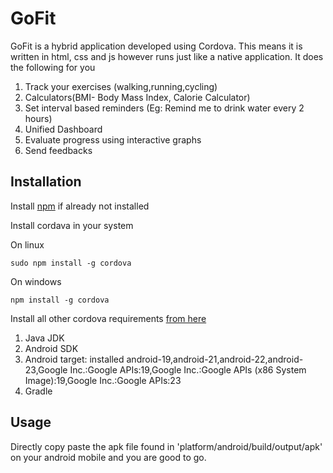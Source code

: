 # GoFit

GoFit is a hybrid application developed using Cordova. This means it is written in html, css and js however runs just like a native application.
It does the following for you
1. Track your exercises (walking,running,cycling)
2. Calculators(BMI- Body Mass Index, Calorie Calculator)
3. Set interval based reminders (Eg: Remind me to drink water every 2 hours)
4. Unified Dashboard
5. Evaluate progress using interactive graphs
6. Send feedbacks


## Installation

Install [npm](https://nodejs.org/en/download/) if already not installed

Install cordava in your system

On linux
```shell
sudo npm install -g cordova
```
On windows
```shell
npm install -g cordova
```
Install all other cordova requirements [from here](https://cordova.apache.org/docs/en/latest/guide/cli/index.html)

1. Java JDK
2. Android SDK
3. Android target: installed android-19,android-21,android-22,android-23,Google Inc.:Google APIs:19,Google Inc.:Google APIs (x86 System Image):19,Google Inc.:Google APIs:23
4. Gradle

## Usage
Directly copy paste the apk file found in 'platform/android/build/output/apk' on your android mobile and you are good to go.